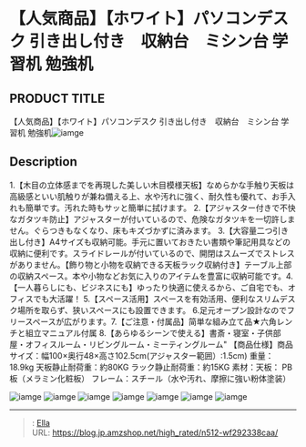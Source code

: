 # 【人気商品】【ホワイト】パソコンデスク 引き出し付き　収納台　ミシン台 学習机 勉強机


## PRODUCT TITLE 

【人気商品】【ホワイト】パソコンデスク 引き出し付き　収納台　ミシン台 学習机 勉強机![iamge](https://b2bfiles1.gigab2b.cn/image/wkseller/301/20220911_cc147b0ca59f8052d8e7cb60e8a252bd.jpg)

## Description

1.【木目の立体感までを再現した美しい木目模様天板】なめらかな手触り天板は高級感といい肌触りが兼ね備える上、水や汚れに強く、耐久性も優れて、お手入れも簡単です。汚れた時もサッと簡単に拭けます。
2.【アジャスター付きで不快なガタツキ防止】アジャスターが付いているので、危険なガタツキを一切許しません。ぐらつきもなくなり、床もキズづかずに済みます。
3.【大容量二つ引き出し付き】A4サイズも収納可能。手元に置いておきたい書類や筆記用具などの収納に便利です。スライドレールが付いているので、開閉はスムーズでストレスがありません。【飾り物と小物を収納できる天板ラック収納付き】テーブル上部の収納スペース。本や小物などお気に入りのアイテムを豊富に収納可能です。4.【一人暮らしにも、ビジネスにも】ゆったり快適に使えるから、ご自宅でも、オフィスでも大活躍！
5.【スペース活用】スペースを有効活用、便利なスリムデスク場所を取らず、狭いスペースにも設置できます。
6.足元オープン設計なのでフリースペースが広がります。7.【ご注意・付属品】简単な組み立て品★六角レンチと組立マニュアル付属
8.【あらゆるシーンで使える】書斎・寝室・子供部屋・オフィスルーム・リビングルーム・ミーティングルーム&#34;
【商品仕様】商品サイズ：幅100×奥行48×高さ102.5cm(アジャスター範囲）:1.5cm)
重量：18.9kg    天板静止耐荷重：約80KG  ラック静止耐荷重：約15KG
素材：天板： PB板（メラミン化粧板） フレーム：スチール（水や汚れ、摩擦に強い粉体塗装）



![iamge](https://b2bfiles1.gigab2b.cn/image/wkseller/301/20221117_bd63b0f456976a74b7bf43ab5aa424b2.jpg)
![iamge](https://b2bfiles1.gigab2b.cn/image/wkseller/301/20221117_31980af124168b0d9664cc48d0e3b060.jpg)
![iamge](https://b2bfiles1.gigab2b.cn/image/wkseller/301/wf193887/20200603_22cc1ed5524567f23d48f43ae11ce356.jpg)
![iamge](https://b2bfiles1.gigab2b.cn/image/wkseller/301/wf193887/20200603_754d8e1d65e30afd5dabd59ceff19030.jpg)
![iamge](https://b2bfiles1.gigab2b.cn/image/wkseller/301/wf193887/20200603_2da6af1808be4412c0aac81544aba8a5.jpg)
![iamge](https://b2bfiles1.gigab2b.cn/image/wkseller/301/wf193887/20200904_3e0eb2af26f329f3ac5bbedd3696538c.JPG)
![iamge](https://b2bfiles1.gigab2b.cn/image/wkseller/301/wf193887/20200904_c9bfdd720c88e948bfa54d68a31041ea.JPG)


---

> : [Ella](https://blog.jp.amzshop.net/)  
> URL: https://blog.jp.amzshop.net/high_rated/n512-wf292338caa/  

